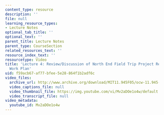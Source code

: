 ```yaml
---
content_type: resource
description: ''
file: null
learning_resource_types:
- Lecture Notes
optional_tab_title: ''
optional_text: ''
parent_title: Lecture Notes
parent_type: CourseSection
related_resources_text: ''
resource_index_text: ''
resourcetype: Video
title: 'Lecture 4: Review/Discussion of North End Field Trip Project Resources and
  Work Plan'
uid: f59acb67-af77-bfee-5e28-864f1b2adf6c
video_files:
  archive_url: http://www.archive.org/download/MIT11.945F05/ocw-11.945-20sep2005-220k.mp4
  video_captions_file: null
  video_thumbnail_file: https://img.youtube.com/vi/Mv2aDOe1o4w/default.jpg
  video_transcript_file: null
video_metadata:
  youtube_id: Mv2aDOe1o4w
---
```

